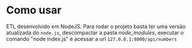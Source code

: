 # Como usar

ETL desenvolvido em NodeJS. Para rodar o projeto basta ter uma versão atualizada do `node.js`, descompactar a pasta *node_modules*, executar o comando "node index.js" e acessar a url `127.0.0.1:8000/api/numbers`
